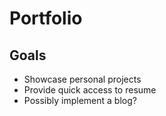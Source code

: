 # Portfolio

## Goals
- Showcase personal projects
- Provide quick access to resume
- Possibly implement a blog?